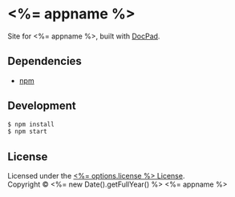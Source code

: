 # <%= appname %>

Site for <%= appname %>, built with [DocPad](http://docpad.org).


## Dependencies

* [npm](https://npmjs.org)


## Development

``` bash
$ npm install
$ npm start
```


## License

Licensed under the [<%= options.license %> License](LICENSE.md).
<br/>Copyright &copy; <%= new Date().getFullYear() %> <%= appname %>
